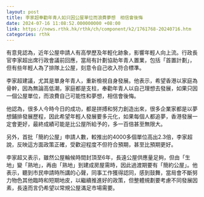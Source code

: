 ```yaml
---
layout: post
title: 李家超奉勸年青人如只因公屋單位而浪費夢想　相信會後悔
date: 2024-07-16 11:08:52.000000000 +08:00
link: https://news.rthk.hk/rthk/ch/component/k2/1761768-20240716.htm
categories: rthk
---
```


有意見認為，近年公屋申請人有高學歷及年輕化跡象，影響年輕人向上流。行政長官李家超出席行政會議前回應，當局有計劃協助年青人置業，包括「首置計劃」，但有些年輕人為了排隊上公屋，刻意令自己收入符合標準。

李家超建議，尤其是單身年青人，重新檢視自身發展。他表示，希望香港以家庭為骨幹，因為無論高低潮，家庭都是支柱，奉勸年青人以自己理想去發展，如果只因一個公屋單位，而浪費自己可能性和夢想，相信會後悔。

他認為，很多人今時今日的成功，都是拼搏和努力創造出來，很多企業家都是以夢想鋪排發展歷程，因此希望年輕人發展要多元化，如果每個人都追夢，香港發展一定會更好，最終成績可能是比公屋所給予的，多一百倍甚至無限大。

另外，首批「簡約公屋」申請人數，較推出的4000多個單位高出2.3倍，李家超說，反映這方面政策正確，受歡迎程度不但符合預期，甚至比預期更好。

李家超又表示，雖然公屋輪候時間封頂至6年，長遠公屋供應量足夠，但由「生地」變「熟地」，再由「熟地」到建成房屋需時，因此過渡期要有「簡約公屋」。他表示，聽到市民申請時所講的心聲，同事工作獲得認同，感到鼓舞，當局會不斷努力物色其他臨時和短期地皮，以繼續推進好的政策，但整體規劃要考慮不同發展因素，長遠而言仍希望以常規公屋滿足市場需要。
